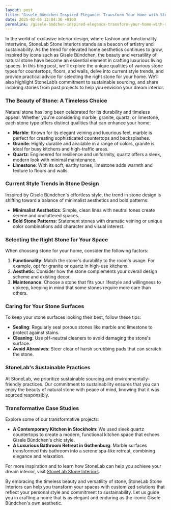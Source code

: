 ```yaml
---
layout: post
title: "Gisele Bündchen-Inspired Elegance: Transform Your Home with StoneLab's Custom Stone Solutions"
date: 2025-02-06 12:04:36 +0100
permalink: /gisele-bndchen-inspired-elegance-transform-your-home-with-stonelabs-custom-stone-solutions/
---
```



In the world of exclusive interior design, where fashion and functionality intertwine, StoneLab Stone Interiors stands as a beacon of artistry and sustainability. As the trend for elevated home aesthetics continues to grow, inspired by icons such as Gisele Bündchen, the beauty and versatility of natural stone have become an essential element in crafting luxurious living spaces. In this blog post, we'll explore the unique qualities of various stone types for countertops, floors, and walls, delve into current style trends, and provide practical advice for selecting the right stone for your home. We'll also highlight StoneLab’s commitment to sustainable sourcing, and share inspiring stories from past projects to help you envision your dream interior.

### The Beauty of Stone: A Timeless Choice

Natural stone has long been celebrated for its durability and timeless appeal. Whether you're considering marble, granite, quartz, or limestone, each stone type offers distinct qualities that can enhance your home:

- **Marble**: Known for its elegant veining and luxurious feel, marble is perfect for creating sophisticated countertops and backsplashes.
- **Granite**: Highly durable and available in a range of colors, granite is ideal for busy kitchens and high-traffic areas.
- **Quartz**: Engineered for resilience and uniformity, quartz offers a sleek, modern look with minimal maintenance.
- **Limestone**: With its soft, earthy tones, limestone adds warmth and texture to floors and walls.

### Current Style Trends in Stone Design

Inspired by Gisele Bündchen's effortless style, the trend in stone design is shifting toward a balance of minimalist aesthetics and bold patterns:

- **Minimalist Aesthetics**: Simple, clean lines with neutral tones create serene and uncluttered spaces.
- **Bold Stone Patterns**: Statement stones with dramatic veining or unique color combinations add character and visual interest.

### Selecting the Right Stone for Your Space

When choosing stone for your home, consider the following factors:

1. **Functionality**: Match the stone's durability to the room's usage. For example, opt for granite or quartz in high-use kitchens.
2. **Aesthetic**: Consider how the stone complements your overall design scheme and existing decor.
3. **Maintenance**: Choose a stone that fits your lifestyle and willingness to upkeep, keeping in mind that some stones require more care than others.

### Caring for Your Stone Surfaces

To keep your stone surfaces looking their best, follow these tips:

- **Sealing**: Regularly seal porous stones like marble and limestone to protect against stains.
- **Cleaning**: Use pH-neutral cleaners to avoid damaging the stone's surface.
- **Avoid Abrasives**: Steer clear of harsh scrubbing pads that can scratch the stone.

### StoneLab's Sustainable Practices

At StoneLab, we prioritize sustainable sourcing and environmentally-friendly practices. Our commitment to sustainability ensures that you can enjoy the beauty of natural stone with peace of mind, knowing that it was sourced responsibly.

### Transformative Case Studies

Explore some of our transformative projects:

- **A Contemporary Kitchen in Stockholm**: We used sleek quartz countertops to create a modern, functional kitchen space that echoes Gisele Bündchen's chic style.
- **A Luxurious Bathroom Retreat in Gothenburg**: Marble surfaces transformed this bathroom into a serene spa-like retreat, combining elegance and relaxation.

For more inspiration and to learn how StoneLab can help you achieve your dream interior, visit [StoneLab Stone Interiors](https://stonelab.se).

By embracing the timeless beauty and versatility of stone, StoneLab Stone Interiors can help you transform your spaces with customized solutions that reflect your personal style and commitment to sustainability. Let us guide you in crafting a home that is as elegant and enduring as the iconic Gisele Bündchen's own aesthetic.